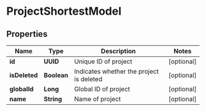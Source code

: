 

# ProjectShortestModel


## Properties

| Name | Type | Description | Notes |
|------------ | ------------- | ------------- | -------------|
|**id** | **UUID** | Unique ID of project |  [optional] |
|**isDeleted** | **Boolean** | Indicates whether the project is deleted |  [optional] |
|**globalId** | **Long** | Global ID of project |  [optional] |
|**name** | **String** | Name of project |  [optional] |



